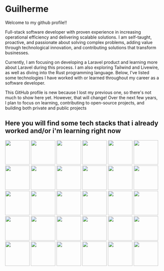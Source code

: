 # Guilherme
Welcome to my github profile!!

Full-stack software developer with proven experience in increasing operational efficiency and delivering scalable solutions. I am self-taught, proactive, and passionate about solving complex problems, adding value through technological innovation, and contributing solutions that transform businesses.

Currently, I am focusing on developing a Laravel product and learning more about Laravel during this process. I am also exploring Tailwind and Livewire, as well as diving into the Rust programming language. Below, I've listed some technologies I have worked with or learned throughout my career as a software developer.

This GitHub profile is new because I lost my previous one, so there's not much to show here yet. However, that will change! Over the next few years, I plan to focus on learning, contributing to open-source projects, and building both private and public projects

## Here you will find some tech stacks that i already worked and/or i'm learning right now

<img width="80px" padding-right="20px" src="https://cdn.jsdelivr.net/gh/devicons/devicon@latest/icons/php/php-original.svg" /> <img width="80px" padding-right="20px" src="https://cdn.jsdelivr.net/gh/devicons/devicon@latest/icons/laravel/laravel-original.svg" />
<img width="80px" padding-right="20px" src="https://cdn.jsdelivr.net/gh/devicons/devicon@latest/icons/vuejs/vuejs-original.svg" />
<img width="80px" padding-right="20px" src="https://cdn.jsdelivr.net/gh/devicons/devicon@latest/icons/livewire/livewire-original-wordmark.svg" />
<img width="80px" padding-right="20px" src="https://cdn.jsdelivr.net/gh/devicons/devicon@latest/icons/tailwindcss/tailwindcss-original-wordmark.svg" />
<img width="80px" padding-right="20px" src="https://cdn.jsdelivr.net/gh/devicons/devicon@latest/icons/python/python-original.svg" />
<img width="80px" padding-right="20px" src="https://cdn.jsdelivr.net/gh/devicons/devicon@latest/icons/pandas/pandas-original.svg" />
<img width="80px" padding-right="20px" src="https://cdn.jsdelivr.net/gh/devicons/devicon@latest/icons/csharp/csharp-original.svg" />
<img width="80px" padding-right="20px" src="https://cdn.jsdelivr.net/gh/devicons/devicon@latest/icons/dotnetcore/dotnetcore-original.svg" />
<img width="80px" padding-right="20px" src="https://cdn.jsdelivr.net/gh/devicons/devicon@latest/icons/mysql/mysql-original.svg" />
<img width="80px" padding-right="20px" src="https://cdn.jsdelivr.net/gh/devicons/devicon@latest/icons/mongodb/mongodb-original.svg" />
<img width="80px" padding-right="20px" src="https://cdn.jsdelivr.net/gh/devicons/devicon@latest/icons/docker/docker-original.svg" />
<img width="80px" padding-right="20px" src="https://cdn.jsdelivr.net/gh/devicons/devicon@latest/icons/git/git-original.svg" /> <img width="80px" padding-right="20px" src="https://cdn.jsdelivr.net/gh/devicons/devicon@latest/icons/bitbucket/bitbucket-original.svg" /> <img width="80px" padding-right="20px" src="https://cdn.jsdelivr.net/gh/devicons/devicon@latest/icons/gitlab/gitlab-original.svg" />
<img width="80px" padding-right="20px" src="https://cdn.jsdelivr.net/gh/devicons/devicon@latest/icons/amazonwebservices/amazonwebservices-original-wordmark.svg" />
<img width="80px" padding-right="20px" src="https://cdn.jsdelivr.net/gh/devicons/devicon@latest/icons/axios/axios-plain.svg" />
<img width="80px" padding-right="20px" src="https://cdn.jsdelivr.net/gh/devicons/devicon@latest/icons/bash/bash-original.svg" />
<img width="80px" padding-right="20px" src="https://cdn.jsdelivr.net/gh/devicons/devicon@latest/icons/composer/composer-original.svg" />
<img width="80px" padding-right="20px" src="https://cdn.jsdelivr.net/gh/devicons/devicon@latest/icons/javascript/javascript-original.svg" />
<img width="80px" padding-right="20px" src="https://cdn.jsdelivr.net/gh/devicons/devicon@latest/icons/linux/linux-original.svg" />
<img width="80px" padding-right="20px" src="https://cdn.jsdelivr.net/gh/devicons/devicon@latest/icons/nginx/nginx-original.svg" />
<img width="80px" padding-right="20px" src="https://cdn.jsdelivr.net/gh/devicons/devicon@latest/icons/npm/npm-original-wordmark.svg" />
<img width="80px" padding-right="20px" src="https://cdn.jsdelivr.net/gh/devicons/devicon@latest/icons/oauth/oauth-original.svg" />
<img width="80px" padding-right="20px" src="https://cdn.jsdelivr.net/gh/devicons/devicon@latest/icons/postman/postman-original.svg" />
<img width="80px" padding-right="20px" src="https://cdn.jsdelivr.net/gh/devicons/devicon@latest/icons/redis/redis-original.svg" />
<img width="80px" padding-right="20px" src="https://cdn.jsdelivr.net/gh/devicons/devicon@latest/icons/rust/rust-original.svg" />
<img width="80px" padding-right="20px" src="https://cdn.jsdelivr.net/gh/devicons/devicon@latest/icons/selenium/selenium-original.svg" />
<img width="80px" padding-right="20px" src="https://cdn.jsdelivr.net/gh/devicons/devicon@latest/icons/ssh/ssh-original-wordmark.svg" />
<img width="80px" padding-right="20px" src="https://cdn.jsdelivr.net/gh/devicons/devicon@latest/icons/vite/vite-original-wordmark.svg" />






